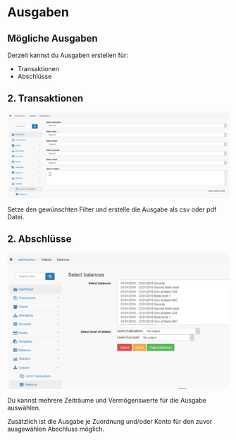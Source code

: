 # Ausgaben

## Mögliche Ausgaben

Derzeit kannst du Ausgaben erstellen für:

* Transaktionen
* Abschlüsse

## 2. Transaktionen

![Ausgabe von Transaktionen](../../.gitbook/assets/de_outputs_tra.png)

Setze den gewünschten Filter und erstelle die Ausgabe als csv oder pdf Datei.

## 2. Abschlüsse

![Ausgabe von Abschlüssen](../../.gitbook/assets/de_outputs_bal.png)

Du kannst mehrere Zeiträume und Vermögenswerte für die Ausgabe auswählen.

Zusätzlich ist die Ausgabe je Zuordnung und/oder Konto für den zuvor ausgewählen Abschluss möglich.
